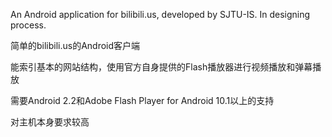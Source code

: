 An Android application for bilibili.us, developed by SJTU-IS. In designing process.

简单的bilibili.us的Android客户端

能索引基本的网站结构，使用官方自身提供的Flash播放器进行视频播放和弹幕播放

需要Android 2.2和Adobe Flash Player for Android 10.1以上的支持

对主机本身要求较高